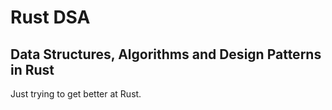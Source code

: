 # Rust DSA 
## Data Structures, Algorithms and Design Patterns in Rust

Just trying to get better at Rust.
